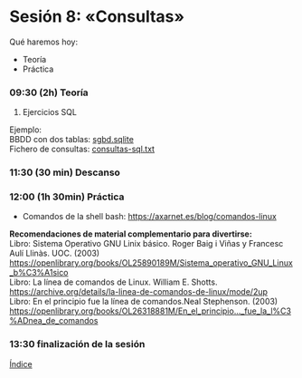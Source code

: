 # Sesión 8: «Consultas»

Qué haremos hoy:
- Teoría
- Práctica

### 09:30 (2h) Teoría 

1. Ejercicios SQL

Ejemplo:  
BBDD con dos tablas: [sgbd.sqlite](../recursos/sgbd.sqlite)  
Fichero de consultas: [consultas-sql.txt](../recursos/consultas-sql.txt)  

### 11:30 (30 min) Descanso

### 12:00 (1h 30min) Práctica

- Comandos de la shell bash: https://axarnet.es/blog/comandos-linux

**Recomendaciones de material complementario para divertirse:**  
Libro: Sistema Operativo GNU Linix básico. Roger Baig i Viñas y Francesc Aulí Llinàs. UOC. (2003)  
https://openlibrary.org/books/OL25890189M/Sistema_operativo_GNU_Linux_b%C3%A1sico  
Libro: La línea de comandos de Linux. William E. Shotts.  
https://archive.org/details/la-linea-de-comandos-de-linux/mode/2up  
Libro: En el principio fue la línea de comandos.Neal Stephenson. (2003)  
https://openlibrary.org/books/OL26318881M/En_el_principio..._fue_la_l%C3%ADnea_de_comandos  

### 13:30 finalización de la sesión

[Índice](../README.md)